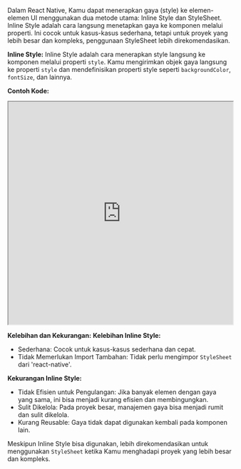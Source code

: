 Dalam React Native, Kamu dapat menerapkan gaya (style) ke elemen-elemen UI menggunakan dua metode utama: Inline Style dan StyleSheet. Inline Style adalah cara langsung menetapkan gaya ke komponen melalui properti. Ini cocok untuk kasus-kasus sederhana, tetapi untuk proyek yang lebih besar dan kompleks, penggunaan StyleSheet lebih direkomendasikan.

**Inline Style:**
Inline Style adalah cara menerapkan style langsung ke komponen melalui properti `style`. Kamu mengirimkan objek gaya langsung ke properti `style` dan mendefinisikan properti style seperti `backgroundColor`, `fontSize`, dan lainnya.

**Contoh Kode:**

<iframe src="https://snack.expo.dev/@doltons/inline-style" height="500" width="100%"></iframe>

<!-- ```jsx
import React from "react";
import { View, Text } from "react-native";

const InlineStyleExample = () => {
  return (
    <View style={{ backgroundColor: "lightblue", padding: 10 }}>
      <Text style={{ fontSize: 18, color: "black" }}>
        Ini adalah teks dengan gaya inline.
      </Text>
    </View>
  );
};

export default InlineStyleExample;
``` -->

**Kelebihan dan Kekurangan:** **Kelebihan Inline Style:**

- Sederhana: Cocok untuk kasus-kasus sederhana dan cepat.
- Tidak Memerlukan Import Tambahan: Tidak perlu mengimpor `StyleSheet` dari 'react-native'.

**Kekurangan Inline Style:**

- Tidak Efisien untuk Pengulangan: Jika banyak elemen dengan gaya yang sama, ini bisa menjadi kurang efisien dan membingungkan.
- Sulit Dikelola: Pada proyek besar, manajemen gaya bisa menjadi rumit dan sulit dikelola.
- Kurang Reusable: Gaya tidak dapat digunakan kembali pada komponen lain.

Meskipun Inline Style bisa digunakan, lebih direkomendasikan untuk menggunakan `StyleSheet` ketika Kamu menghadapi proyek yang lebih besar dan kompleks.
